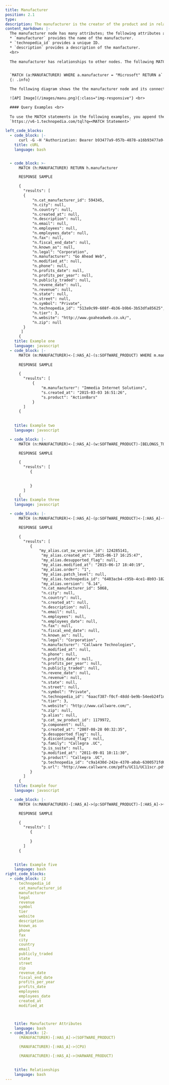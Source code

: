 ```yaml
---
title: Manufacturer
position: 2.1
type: 
description: The manufacturer is the creator of the product and in relationships the manufacturer is referred as `HAS_A`, for example, Microsoft is the manufacturer of, or it `HAS_A` a software product called Microsoft Word, and Adobe is the manufacturer of, or it `HAS_A` software product called Adobe Photoshop.
content_markdown: |-
  The manufacturer node has many attributes; the following attributes are popular attributes: 
  * `manufacturer` provides the name of the manufacturer.
  * `technopedia_id` provides a unique ID.
  * `description` provides a description of the manfacturer.
  <br>
 
  The manufacturer has relationships to other nodes. The following MATCH query returns information about the manufacturer called Microsoft. 


  `MATCH (a:MANUFACTURER) WHERE a.manufacturer = "Microsoft" RETURN a`
  {: .info}

  The following diagram shows the the manufacturer node and its connections to software, hardware, and CPU.

  ![API Image](/images/manu.png){:class="img-responsive"} <br>

  #### Query Examples <br>
    
  To use the MATCH statements in the following examples, you append the MATCH statement to the following tql endpoint and run a GET request from a API client or use cURL. <br>
  `https://v6-1.technopedia.com/tql?q=<MATCH Statement>`
    
left_code_blocks:
  - code_block: |-
      curl -G -H "Authorization: Bearer b93477a9-057b-4878-a16b93477a9-057b-4878-a16f-d7f7d1f27a7af-d7f7d1f27a7a" "https://v6.technopedia.com/tql" --data-urlencode' "q=MATCH (h:MANUFACTURER) RETURN h.manufacturer"
    title: cURL 
    language: bash


  - code_block: >-
      MATCH (h:MANUFACTURER) RETURN h.manufacturer

      RESPONSE SAMPLE

      {
        "results": [
        {
            "n.cat_manufacturer_id": 594345,
            "n.city": null,
            "n.country": null,
            "n.created_at": null,
            "n.description": null,
            "n.email": null,
            "n.employees": null,
            "n.employees_date": null,
            "n.fax": null,
            "n.fiscal_end_date": null,
            "n.known_as": null,
            "n.legal": "Corporation",
            "n.manufacturer": "Go Ahead Web",
            "n.modified_at": null,
            "n.phone": null,
            "n.profits_date": null,
            "n.profits_per_year": null,
            "n.publicly_traded": null,
            "n.revene_date": null,
            "n.revenue": null,
            "n.state": null,
            "n.street": null,
            "n.symbol": "Private",
            "n.technopedia_id": "513a9c99-608f-4b36-b9b6-3b53dfa85625",
            "n.tier": 3,
            "n.website": "http://www.goaheadweb.co.uk/",
            "n.zip": null
        }
       ]
      {    
    title: Example one
    language: javascript
  - code_block: |-
      MATCH (m:MANUFACTURER)<-[:HAS_A]-(s:SOFTWARE_PRODUCT) WHERE m.manufacturer = "Immedia Internet Solutions" RETURN m.manufacturer, s.product, s.created_at
 
      RESPONSE SAMPLE

      {
        "results": [
            {
                "m.manufacturer": "Immedia Internet Solutions",
                "s.created_at": "2015-03-03 16:51:26",
                "s.product": "ActionBars"
            }
        ]
      {    
         
        
    title: Example two
    language: javascript

  - code_block: |-
      MATCH (n:MANUFACTURER)<-[:HAS_A]-(w:SOFTWARE_PRODUCT)-[BELONGS_TO]->(v:CATEGORY_2) RETURN n, w, v

      RESPONSE SAMPLE

      {
        "results": [
           {  
                
            
           }
        ]
      {    
    title: Example three
    language: javascript

  - code_block: |-
      MATCH (n:MANUFACTURER)<-[:HAS_A]-(p:SOFTWARE_PRODUCT)<-[:HAS_A]-(my_alias:SOFTWARE_VERSION) RETURN n, p, my_alias LIMIT 1

      RESPONSE SAMPLE

      {
        "results": [
           {   
               "my_alias.cat_sw_version_id": 124285141,
                "my_alias.created_at": "2015-06-17 16:25:47",
                "my_alias.desupported_flag": null,
                "my_alias.modified_at": "2015-06-17 18:40:19",
                "my_alias.order": "1",
                "my_alias.patch_level": null,
                "my_alias.technopedia_id": "6403acb4-c95b-4ce1-8b93-18218c66cc03",
                "my_alias.version": "6.14",
                "n.cat_manufacturer_id": 5068,
                "n.city": null,
                "n.country": null,
                "n.created_at": null,
                "n.description": null,
                "n.email": null,
                "n.employees": null,
                "n.employees_date": null,
                "n.fax": null,
                "n.fiscal_end_date": null,
                "n.known_as": null,
                "n.legal": "Corporation",
                "n.manufacturer": "Callware Technologies",
                "n.modified_at": null,
                "n.phone": null,
                "n.profits_date": null,
                "n.profits_per_year": null,
                "n.publicly_traded": null,
                "n.revene_date": null,
                "n.revenue": null,
                "n.state": null,
                "n.street": null,
                "n.symbol": "Private",
                "n.technopedia_id": "6aacf387-f0cf-48dd-be9b-54eeb24f1dbe",
                "n.tier": 3,
                "n.website": "http://www.callware.com/",
                "n.zip": null,
                "p.alias": null,
                "p.cat_sw_product_id": 1179972,
                "p.component": null,
                "p.created_at": "2007-08-28 00:32:35",
                "p.desupported_flag": null,
                "p.discontinued_flag": null,
                "p.family": "Callegra .UC",
                "p.is_suite": null,
                "p.modified_at": "2011-09-01 10:11:30",
                "p.product": "Callegra .UC",
                "p.technopedia_id": "c9a1430d-242e-4370-a0ab-6300571fd6ba",
                "p.url": "http://www.callware.com/pdfs/UC11/UC11scr.pdf"   
           }
        ]
      {    
    title: Example four
    language: javascript

  - code_block: |-
      MATCH (n:MANUFACTURER)-[:HAS_A]->(p:SOFTWARE_PRODUCT)-[:HAS_A]->(my_alias:SOFTWARE_VERSION) RETURN n, p, my_alias

      RESPONSE SAMPLE

      {
        "results": [
           {   
            
           }
        ]
      {    

      
    title: Example five
    language: bash
right_code_blocks:
  - code_block: |2
      technopedia_id
      cat_manufacturer_id
      manufacturer
      legal
      revenue
      symbol
      tier
      website
      description
      known_as
      phone
      fax
      city
      country
      email
      publicly_traded
      state
      street
      zip
      revenue_date
      fiscal_end_date
      profits_per_year
      profits_date
      employees
      employees_date
      created_at
      modified_at



    title: Manufacturer Attributes
    language: bash
  - code_block: |2-
      (MANUFACTURER)-[:HAS_A]->(SOFTWARE_PRODUCT)

      (MANUFACTURER)-[:HAS_A]->(CPU)

      (MANUFACTURER)-[:HAS_A]->(HARWARE_PRODUCT)

      
    title: Relationships
    language: bash
---
```


